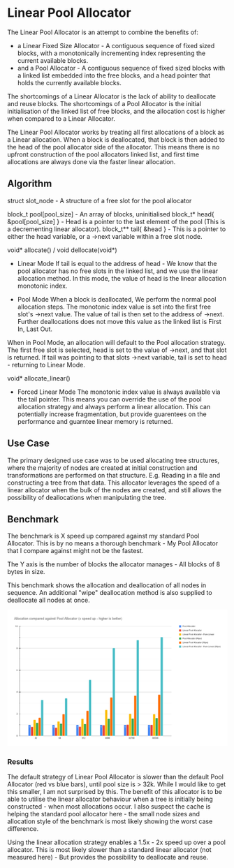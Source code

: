 # Linear Pool Allocator
The Linear Pool Allocator is an attempt to combine the benefits of:
* a Linear Fixed Size Allocator - A contiguous sequence of fixed sized blocks, with a monotonically incrementing index representing the current available blocks.
* and a Pool Allocator - A contiguous sequence of fixed sized blocks with a linked list embedded into the free blocks, and a head pointer that holds the currently available blocks.

The shortcomings of a Linear Allocator is the lack of ability to deallocate and reuse blocks.
The shortcomings of a Pool Allocator is the initial initialisation of the linked list of free blocks, and the allocation cost is higher when compared to a Linear Allocator.

The Linear Pool Allocator works by treating all first allocations of a block as a Linear allocation. When a block is deallocated, that block is then added to the head of the pool allocator side of the allocator. This means there is no upfront construction of the pool allocators linked list, and first time allocations are always done via the faster linear allocation.

## Algorithm
struct slot_node - A structure of a free slot for the pool allocator

block_t pool[pool_size] - An array of blocks, uninitialised
block_t* head{ &pool[pool_size] } - Head is a pointer to the last element of the pool (This is a decrementing linear allocator).
block_t** tail{ &head } - This is a pointer to either the head variable, or a ->next variable within a free slot node.

void* allocate() / void dellocate(void*)
* Linear Mode
If tail is equal to the address of head - We know that the pool allocator has no free slots in the linked list, and we use the linear allocation method. In this mode, the value of head is the linear allocation monotonic index.

* Pool Mode
When a block is deallocated, We perform the normal pool allocation steps. The monotonic index value is set into the first free slot's ->next value. The value of tail is then set to the address of ->next. Further deallocations does not move this value as the linked list is First In, Last Out.

When in Pool Mode, an allocation will default to the Pool allocation strategy. The first free slot is selected, head is set to the value of ->next, and that slot is returned. If tail was pointing to that slots ->next variable, tail is set to head - returning to Linear Mode.

void* allocate_linear()
* Forced Linear Mode
The monotonic index value is always available via the tail pointer. This means you can override the use of the pool allocation strategy and always perform a linear allocation. This can potentially increase fragmentation, but provide guarentees on the performance and guarntee linear memory is returned.
 
## Use Case
The primary designed use case was to be used allocating tree structures, where the majority of nodes are created at initial construction and transformations are performed on that structure. E.g. Reading in a file and constructing a tree from that data. This allocator leverages the speed of a linear allocator when the bulk of the nodes are created, and still allows the possibility of deallocations when manipulating the tree.

## Benchmark
The benchmark is X speed up compared against my standard Pool Allocator. This is by no means a thorough benchmark - My Pool Allocator that I compare against might not be the fastest. 

The Y axis is the number of blocks the allocator manages - All blocks of 8 bytes in size. 

This benchmark shows the allocation and deallocation of all nodes in sequence. An additional "wipe" deallocation method is also supplied to deallocate all nodes at once.

![Benchmark](https://github.com/mikey-b/lib/blob/main/benchmark-27.11.21.png?raw=true "Benchmark")

### Results

The default strategy of Linear Pool Allocator is slower than the default Pool Allocator (red vs blue bars), until pool size is > 32k. While I would like to get this smaller, I am not surprised by this. The benefit of this allocator is to be able to utilise the linear allocator behaviour when a tree is initially being constructed - when most allocations occur. I also suspect the cache is helping the standard pool allocator here - the small node sizes and allocation style of the benchmark is most likely showing the worst case difference.

Using the linear allocation strategy enables a 1.5x - 2x speed up over a pool allocator. This is most likely slower than a standard linear allocator (not measured here) - But provides the possibility to deallocate and reuse.